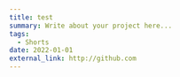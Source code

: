 ```yaml
---
title: test
summary: Write about your project here...
tags:
  - Shorts
date: 2022-01-01
external_link: http://github.com
---
```

